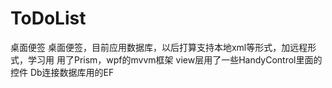 # ToDoList
桌面便签
桌面便签，目前应用数据库，以后打算支持本地xml等形式，加远程形式，学习用
用了Prism，wpf的mvvm框架
view层用了一些HandyControl里面的控件
Db连接数据库用的EF


